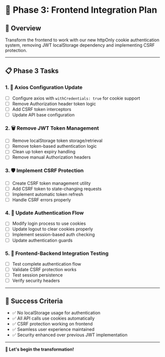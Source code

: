 # 🚀 **Phase 3: Frontend Integration Plan**

## **🎯 Overview**
Transform the frontend to work with our new httpOnly cookie authentication system, removing JWT localStorage dependency and implementing CSRF protection.

---

## **📋 Phase 3 Tasks**

### **1. 🔧 Axios Configuration Update**
- [ ] Configure axios with `withCredentials: true` for cookie support
- [ ] Remove Authorization header token logic
- [ ] Add CSRF token interceptors
- [ ] Update API base configuration

### **2. 🗑️ Remove JWT Token Management**
- [ ] Remove localStorage token storage/retrieval
- [ ] Remove token-based authentication logic
- [ ] Clean up token expiry handling
- [ ] Remove manual Authorization headers

### **3. 🛡️ Implement CSRF Protection**
- [ ] Create CSRF token management utility
- [ ] Add CSRF token to state-changing requests
- [ ] Implement automatic token refresh
- [ ] Handle CSRF errors properly

### **4. 🔄 Update Authentication Flow**
- [ ] Modify login process to use cookies
- [ ] Update logout to clear cookies properly
- [ ] Implement session-based auth checking
- [ ] Update authentication guards

### **5. 🧪 Frontend-Backend Integration Testing**
- [ ] Test complete authentication flow
- [ ] Validate CSRF protection works
- [ ] Test session persistence
- [ ] Verify security headers

---

## **🎯 Success Criteria**
- ✅ No localStorage usage for authentication
- ✅ All API calls use cookies automatically
- ✅ CSRF protection working on frontend
- ✅ Seamless user experience maintained
- ✅ Security enhanced over previous JWT implementation

---

**🚀 Let's begin the transformation!**
